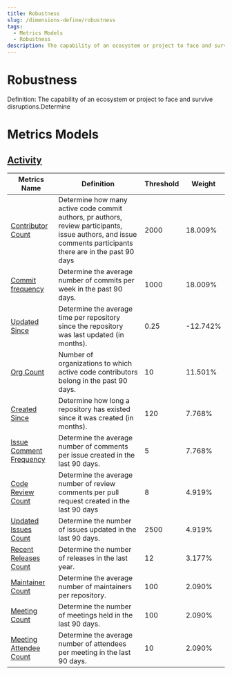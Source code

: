 ```yaml
---
title: Robustness
slug: /dimensions-define/robustness
tags:
  - Metrics Models
  - Robustness
description: The capability of an ecosystem or project to face and survive disruptions.Determine
---
```


# Robustness
Definition: The capability of an ecosystem or project to face and survive disruptions.Determine

# Metrics Models

## [Activity](./activity.md#activity)

Metrics Name | Definition | Threshold | Weight
--- | --- | --- | ---
[Contributor Count](./activity.md#contributor-count) | Determine how many active code commit authors, pr authors, review participants, issue authors, and issue comments participants there are in the past 90 days | 2000 | 18.009%
[Commit frequency](./activity.md#commit-frequency) |Determine the average number of commits per week in the past 90 days.| 1000 | 18.009%
[Updated Since](./activity.md#updated-since) |Determine the average time per repository since the repository was last updated (in months).| 0.25 | -12.742%
[Org Count](./activity.md#organization-count)  | Number of organizations to which active code contributors belong in the past 90 days. |10|11.501%
[Created Since](./activity.md#created-since) |Determine how long a repository has existed since it was created (in months).|120|7.768%
[Issue Comment Frequency](./activity.md#issue-comment-frequency) |Determine the average number of comments per issue created in the last 90 days.|5|7.768%
[Code Review Count](./activity.md#code-review-count) |Determine the average number of review comments per pull request created in the last 90 days|8| 4.919%
[Updated Issues Count](./activity.md#updated-issues-count) |Determine the number of issues updated in the last 90 days.|2500|4.919%
[Recent Releases Count](./activity.md#recent-releases-count)|Determine the number of releases in the last year.|12| 3.177%
[Maintainer Count](./activity.md#maintainer-count) | Determine the average number of maintainers per repository.|100|2.090%
[Meeting Count](./activity.md#meeting-count) | Determine the number of meetings held in the last 90 days.| 100| 2.090%
[Meeting Attendee Count](./activity.md#meeting-attendee-count) | Determine the average number of attendees per meeting in the last 90 days.|10| 2.090%